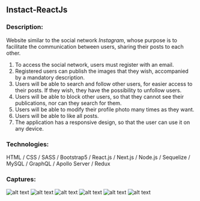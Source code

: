 ## Instact-ReactJs

### Description:

Website similar to the social network _Instagram_, whose purpose is to facilitate the communication between users, sharing their posts to each other.

1. To access the social network, users must register with an email.
2. Registered users can publish the images that they wish, accompanied by a mandatory description.
3. Users will be able to search and follow other users, for easier access to their posts. If they wish, they have the possibility to unfollow users.
4. Users will be able to block other users, so that they cannot see their publications, nor can they search for them.
5. Users will be able to modify their profile photo many times as they want.
6. Users will be able to like all posts.
7. The application has a responsive design, so that the user can use it on any device.

### Technologies:

HTML / CSS / SASS / Bootstrap5 / React.js / Next.js / Node.js / Sequelize / MySQL / GraphQL / Apollo Server / Redux

### Captures:

![alt text](https://github.com/MartinLaRosa27/Instact-ReactJs/blob/main/resources/screnshot01.png?raw=true)
![alt text](https://github.com/MartinLaRosa27/Instact-ReactJs/blob/main/resources/screnshot02.png?raw=true)
![alt text](https://github.com/MartinLaRosa27/Instact-ReactJs/blob/main/resources/screnshot03.png?raw=true)
![alt text](https://github.com/MartinLaRosa27/Instact-ReactJs/blob/main/resources/screnshot04.png?raw=true)
![alt text](https://github.com/MartinLaRosa27/Instact-ReactJs/blob/main/resources/screnshot05.png?raw=true)
![alt text](https://github.com/MartinLaRosa27/Instact-ReactJs/blob/main/resources/screnshot06.png?raw=true)

